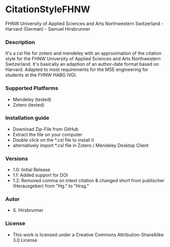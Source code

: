 # CitationStyleFHNW
FHNW University of Applied Sciences and Arts Northwestern Switzerland - Harvard (German) - Samuel Hirsbrunner

### Description
It's a csl file for zotero and mendeley with an approximation of the citation style for the FHNW University of Applied Sciences and Arts Northwestern Switzerland.
It's basically an adaption of an author-date format based on Harvard.
Adapted to most requirements for the MSE engineering for students at the FHNW HABG IVGI. 

### Supported Platforms
* Mendeley (tested)
* Zotero (tested)

### Installation guide
* Download Zip-File from GitHub
* Extract the file on your computer
* Double click on the *.csl file to install it
* alternatively import *.csl file in Zotero / Mendeley Desktop Client

### Versions
* 1.0: Initial Release
* 1.1: Added support for DOI
* 1.2: Removed comma on intext citation & changed short from publischer (Herausgeber) from "Hg." to "Hrsg."

### Autor
* S. Hirsbrunner

### License
* This work is licensed under a Creative Commons Attribution-ShareAlike 3.0 License
